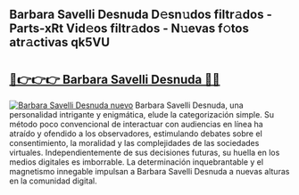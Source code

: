 ## Barbara Savelli Desnuda D𝚎sn𝚞dos filtr𝚊dos - Parts-xRt Vid𝚎os filtr𝚊dos - N𝚞evas f𝚘tos atr𝚊ctivas qk5VU

# <h2><a href="http://mbc39o.tromn.icu/?c=Barbara+Savelli+Desnuda">🔗👉👉👉 Barbara Savelli Desnuda 🔗🔗</a></h2>

[![Barbara Savelli Desnuda nuevo](https://i.imgur.com/pEAQMta.gif)](http://mbc39o.tromn.icu/?c=Barbara+Savelli+Desnuda)
Barbara Savelli Desnuda, una personalidad intrigante y enigmática, elude la categorización simple. Su método poco convencional de interactuar con audiencias en línea ha atraído y ofendido a los observadores, estimulando debates sobre el consentimiento, la moralidad y las complejidades de las sociedades virtuales. Independientemente de sus decisiones futuras, su huella en los medios digitales es imborrable. La determinación inquebrantable y el magnetismo innegable impulsan a Barbara Savelli Desnuda a nuevas alturas en la comunidad digital.
